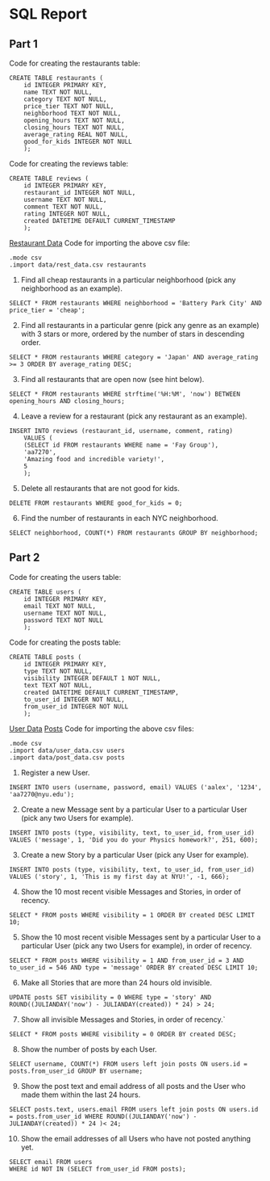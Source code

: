 # SQL Report

## Part 1
Code for creating the restaurants table: 
```
CREATE TABLE restaurants (
    id INTEGER PRIMARY KEY,
    name TEXT NOT NULL,
    category TEXT NOT NULL,
    price_tier TEXT NOT NULL,
    neighborhood TEXT NOT NULL,
    opening_hours TEXT NOT NULL,
    closing_hours TEXT NOT NULL,
    average_rating REAL NOT NULL,
    good_for_kids INTEGER NOT NULL
    );
```

Code for creating the reviews table: 
```
CREATE TABLE reviews (
    id INTEGER PRIMARY KEY,
    restaurant_id INTEGER NOT NULL,
    username TEXT NOT NULL,
    comment TEXT NOT NULL,
    rating INTEGER NOT NULL,
    created DATETIME DEFAULT CURRENT_TIMESTAMP
    );
```
[Restaurant Data](data/rest_data.csv)
Code for importing the above csv file:
``` 
.mode csv
.import data/rest_data.csv restaurants
```

1. Find all cheap restaurants in a particular neighborhood (pick any neighborhood as an example).
```
SELECT * FROM restaurants WHERE neighborhood = 'Battery Park City' AND price_tier = 'cheap';
```

2. Find all restaurants in a particular genre (pick any genre as an example) with 3 stars or more, ordered by the number of stars in descending order.
```
SELECT * FROM restaurants WHERE category = 'Japan' AND average_rating >= 3 ORDER BY average_rating DESC;
```

3. Find all restaurants that are open now (see hint below).
```
SELECT * FROM restaurants WHERE strftime('%H:%M', 'now') BETWEEN opening_hours AND closing_hours;
```

4. Leave a review for a restaurant (pick any restaurant as an example).
```
INSERT INTO reviews (restaurant_id, username, comment, rating)
    VALUES (
    (SELECT id FROM restaurants WHERE name = 'Fay Group'),
    'aa7270',
    'Amazing food and incredible variety!',
    5
    );
```

5. Delete all restaurants that are not good for kids.
```
DELETE FROM restaurants WHERE good_for_kids = 0;
```

6. Find the number of restaurants in each NYC neighborhood.
```
SELECT neighborhood, COUNT(*) FROM restaurants GROUP BY neighborhood;
```

## Part 2
Code for creating the users table:
```
CREATE TABLE users (
    id INTEGER PRIMARY KEY,
    email TEXT NOT NULL,
    username TEXT NOT NULL,
    password TEXT NOT NULL
    );
```

Code for creating the posts table:
```
CREATE TABLE posts (
    id INTEGER PRIMARY KEY,
    type TEXT NOT NULL,
    visibility INTEGER DEFAULT 1 NOT NULL,
    text TEXT NOT NULL,
    created DATETIME DEFAULT CURRENT_TIMESTAMP,
    to_user_id INTEGER NOT NULL, 
    from_user_id INTEGER NOT NULL
    );
```
[User Data](data/user_data.csv)
[Posts](data/post_data.csv)
Code for importing the above csv files: 
```
.mode csv
.import data/user_data.csv users
.import data/post_data.csv posts
```

1. Register a new User.
```
INSERT INTO users (username, password, email) VALUES ('aalex', '1234', 'aa7270@nyu.edu');
```

2. Create a new Message sent by a particular User to a particular User (pick any two Users for example).
```
INSERT INTO posts (type, visibility, text, to_user_id, from_user_id)
VALUES ('message', 1, 'Did you do your Physics homework?', 251, 600);
```

3. Create a new Story by a particular User (pick any User for example).
```
INSERT INTO posts (type, visibility, text, to_user_id, from_user_id)
VALUES ('story', 1, 'This is my first day at NYU!', -1, 666);
```

4. Show the 10 most recent visible Messages and Stories, in order of recency.
```
SELECT * FROM posts WHERE visibility = 1 ORDER BY created DESC LIMIT 10;
```

5. Show the 10 most recent visible Messages sent by a particular User to a particular User (pick any two Users for example), in order of recency.
```
SELECT * FROM posts WHERE visibility = 1 AND from_user_id = 3 AND to_user_id = 546 AND type = 'message' ORDER BY created DESC LIMIT 10;
```

6. Make all Stories that are more than 24 hours old invisible.
```
UPDATE posts SET visibility = 0 WHERE type = 'story' AND ROUND((JULIANDAY('now') - JULIANDAY(created)) * 24) > 24;
```

7. Show all invisible Messages and Stories, in order of recency.`
```
SELECT * FROM posts WHERE visibility = 0 ORDER BY created DESC;
```

8. Show the number of posts by each User.
```
SELECT username, COUNT(*) FROM users left join posts ON users.id = posts.from_user_id GROUP BY username;
```

9. Show the post text and email address of all posts and the User who made them within the last 24 hours.
```
SELECT posts.text, users.email FROM users left join posts ON users.id = posts.from_user_id WHERE ROUND((JULIANDAY('now') - JULIANDAY(created)) * 24 )< 24;
```

10. Show the email addresses of all Users who have not posted anything yet.
```
SELECT email FROM users
WHERE id NOT IN (SELECT from_user_id FROM posts);
```

